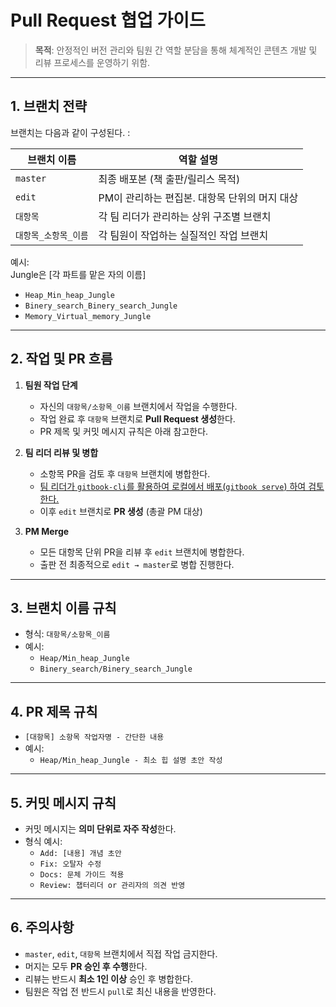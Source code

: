 # Pull Request 협업 가이드

> **목적**: 안정적인 버전 관리와 팀원 간 역할 분담을 통해 체계적인 콘텐츠 개발 및 리뷰 프로세스를 운영하기 위함.

---

## 1. 브랜치 전략

브랜치는 다음과 같이 구성된다. :

| 브랜치 이름             | 역할 설명                                       |
|--------------------------|-------------------------------------------------|
| `master`                | 최종 배포본 (책 출판/릴리스 목적)                |
| `edit`                  | PM이 관리하는 편집본. 대항목 단위의 머지 대상     |
| `대항목`                | 각 팀 리더가 관리하는 상위 구조별 브랜치         |
| `대항목_소항목_이름`    | 각 팀원이 작업하는 실질적인 작업 브랜치         |

예시:  
Jungle은 [각 파트를 맡은 자의 이름]
- `Heap_Min_heap_Jungle`
- `Binery_search_Binery_search_Jungle`
- `Memory_Virtual_memory_Jungle`

---

## 2. 작업 및 PR 흐름

1. **팀원 작업 단계**
   - 자신의 `대항목/소항목_이름` 브랜치에서 작업을 수행한다.
   - 작업 완료 후 `대항목` 브랜치로 **Pull Request 생성**한다.
   - PR 제목 및 커밋 메시지 규칙은 아래 참고한다.

2. **팀 리더 리뷰 및 병합**
   - 소항목 PR을 검토 후 `대항목` 브랜치에 병합한다.
   - [팀 리더가 `gitbook-cli`를 활용하여 로컬에서 배포(`gitbook serve`) 하여 검토한다.](/docs/git_book_guide/README.md#set_gitbook-cli)
   - 이후 `edit` 브랜치로 **PR 생성** (총괄 PM 대상)

3. **PM Merge**
   - 모든 대항목 단위 PR을 리뷰 후 `edit` 브랜치에 병합한다.
   - 출판 전 최종적으로 `edit → master`로 병합 진행한다.


---

## 3. 브랜치 이름 규칙

- 형식: `대항목/소항목_이름`
- 예시:
  - `Heap/Min_heap_Jungle`
  - `Binery_search/Binery_search_Jungle`

---

## 4. PR 제목 규칙

- `[대항목] 소항목 작업자명 - 간단한 내용`
- 예시:
  - `Heap/Min_heap_Jungle - 최소 힙 설명 초안 작성`

---

## 5. 커밋 메시지 규칙

- 커밋 메시지는 **의미 단위로 자주 작성**한다.
- 형식 예시:
  - `Add: [내용] 개념 초안`
  - `Fix: 오탈자 수정`
  - `Docs: 문체 가이드 적용`
  - `Review: 챕터리더 or 관리자의 의견 반영`
  
---

## 6. 주의사항

- `master`, `edit`, `대항목` 브랜치에서 직접 작업 금지한다.
- 머지는 모두 **PR 승인 후 수행**한다.
- 리뷰는 반드시 **최소 1인 이상** 승인 후 병합한다.
- 팀원은 작업 전 반드시 `pull`로 최신 내용을 반영한다.

